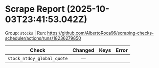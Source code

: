 # Scrape Report (2025-10-03T23:41:53.042Z)

Group: `stocks`  |  Run: https://github.com/AlbertoRoca96/scraping-checks-scheduler/actions/runs/18236279850

| Check | Changed | Keys | Error |
|---|:---:|:--|:--|
| `stock_ntdoy_global_quote` | — |  |  |
